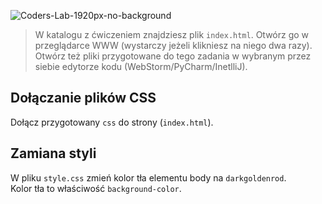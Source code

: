 ![Coders-Lab-1920px-no-background](https://user-images.githubusercontent.com/30623667/104709387-2b7ac180-571f-11eb-9b94-517aa6d501c9.png)



> W katalogu z ćwiczeniem znajdziesz plik `index.html`. Otwórz go w przeglądarce WWW (wystarczy jeżeli klikniesz na niego dwa razy).  
> Otwórz też pliki przygotowane do tego zadania w wybranym przez siebie edytorze kodu (WebStorm/PyCharm/InetlliJ). 


## Dołączanie plików CSS

Dołącz przygotowany `css` do strony (`index.html`).


## Zamiana styli

W pliku `style.css` zmień kolor tła elementu body na `darkgoldenrod`.  
Kolor tła to właściwość `background-color`.
